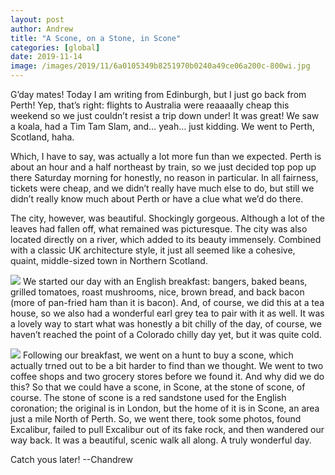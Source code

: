 ```yaml
---
layout: post
author: Andrew
title: "A Scone, on a Stone, in Scone"
categories: [global]
date: 2019-11-14
image: /images/2019/11/6a0105349b8251970b0240a49ce06a200c-800wi.jpg
--- 
```

G’day mates! Today I am writing from Edinburgh, but I just go back from Perth! Yep, that’s right: flights to Australia were reaaaally cheap this weekend so we just couldn’t resist a trip down under! It was great! We saw a koala, had a Tim Tam Slam, and… yeah… just kidding. We went to Perth, Scotland, haha.

Which, I have to say, was actually a lot more fun than we expected. Perth is about an hour and a half northeast by train, so we just decided top pop up there Saturday morning for honestly, no reason in particular. In all fairness, tickets were cheap, and we didn’t really have much else to do, but still we didn’t really know much about Perth or have a clue what we’d do there.

The city, however, was beautiful. Shockingly gorgeous. Although a lot of the leaves had fallen off, what remained was picturesque. The city was also located directly on a river, which added to its beauty immensely. Combined with a classic UK architecture style, it just all seemed like a cohesive, quaint, middle-sized town in Northern Scotland.


![](/images/2019/11/6a0105349b8251970b0240a49ce077200c-800wi.jpg)
We started our day with an English breakfast: bangers, baked beans, grilled tomatoes, roast mushrooms, nice, brown bread, and back bacon (more of pan-fried ham than it is bacon). And, of course, we did this at a tea house, so we also had a wonderful earl grey tea to pair with it as well. It was a lovely way to start what was honestly a bit chilly of the day, of course, we haven’t reached the point of a Colorado chilly day yet, but it was quite cold.


![](/images/2019/11/6a0105349b8251970b0240a4c617ba200d-800wi.png)
Following our breakfast, we went on a hunt to buy a scone, which actually trned out to be a bit harder to find than we thought. We went to two coffee shops and two grocery stores before we found it. And why did we do this? So that we could have a scone, in Scone, at the stone of scone, of course. The stone of scone is a red sandstone used for the English coronation; the original is in London, but the home of it is in Scone, an area just a mile North of Perth. So, we went there, took some photos, found Excalibur, failed to pull Excalibur out of its fake rock, and then wandered our way back. It was a beautiful, scenic walk all along. A truly wonderful day.

Catch yous later!
--Chandrew